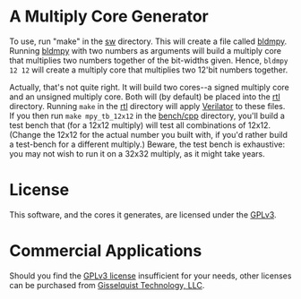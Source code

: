 # A Multiply Core Generator

To use, run "make" in the [sw](sw/) directory.  This will create a file
called [bldmpy](sw/bldmpy.cpp).  Running [bldmpy](sw/bldmpy.cpp) with two
numbers as arguments will build a multiply core that multiplies two numbers
together of the bit-widths given.  Hence, `bldmpy 12 12` will create a multiply
core that multiplies two 12'bit numbers together.

Actually, that's not quite right.  It will build two cores--a signed multiply
core and an unsigned multiply core.  Both will (by default) be placed into the
[rtl](rtl/) directory.  Running `make` in the [rtl](rtl/) directory will apply
[Verilator](https://www.veripool.org/wiki/verilator) to these files.  If you
then run `make mpy_tb_12x12` in the [bench/cpp](bench/cpp/) directory, you'll
build a test bench that (for a 12x12 multiply) will test all combinations of
12x12.  (Change the 12x12 for the actual number you built with, if you'd
rather build a test-bench for a different multiply.)  Beware, the test
bench is exhaustive: you may not wish to run it on a 32x32 multiply, as it
might take years.

# License

This software, and the cores it generates, are licensed under the
[GPLv3](doc/gpl-3.0.pdf).

# Commercial Applications

Should you find the [GPLv3 license](doc/gpl-3.0.pdf) insufficient for your
needs, other licenses can be purchased from [Gisselquist
Technology, LLC](http://zipcpu.com/about/gisselquist-technology.html).
